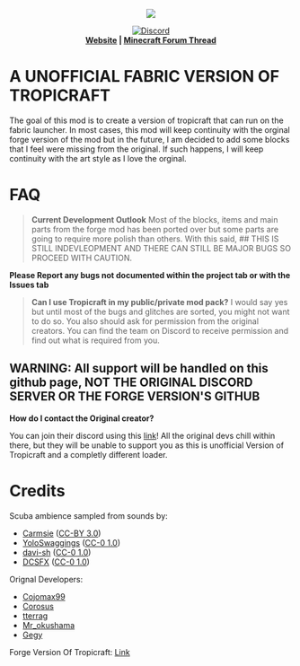 <p align="center">
  <img src="https://github.com/Dragon-Seeker/fabric-Tropicraft-First-Release/blob/main/.github/logo.png">
</p>  

<p align="center">
  <a href="https://discord.gg/Q24TRnx">
      <img src="https://img.shields.io/discord/870127395250794528.svg?colorB=7289DA&label=Discord&style=flat-square" alt="Discord">
  </a>
  <br>
  <strong><a href="https://tropicraft.net/">Website</a> | <a href="https://www.minecraftforum.net/topic/533512">Minecraft Forum Thread</a> </strong>
</p> 

# A UNOFFICIAL FABRIC VERSION OF TROPICRAFT

The goal of this mod is to create a version of tropicraft that can run on the fabric launcher. In most cases, this mod will keep continuity with the orginal forge version of the mod but in the future, I am decided to add some blocks that I feel were missing from the original. If such happens, I will keep continuity with the art style as I love the orginal.


FAQ
===
> **Current Development Outlook**
Most of the blocks, items and main parts from the forge mod has been ported over but some parts are going to require more polish than others. With this said, ## THIS IS STILL INDEVLEOPMENT AND THERE CAN STILL BE MAJOR BUGS SO PROCEED WITH CAUTION.

**Please Report any bugs not documented within the project tab or with the Issues tab**


> **Can I use Tropicraft in my public/private mod pack?**
I would say yes but until most of the bugs and glitches are sorted, you might not want to do so. You also should ask for permission from the original creators. You can find the team on Discord to receive permission and find out what is required from you.

## WARNING: All support will be handled on this github page, NOT THE ORIGINAL DISCORD SERVER OR THE FORGE VERSION'S GITHUB


**How do I contact the Original creator?**

You can join their discord using this [link](https://discord.gg/Q24TRnx)! All the original devs chill within there, but they will be unable to support you as this is unofficial Version of Tropicraft and a completly different loader.   

Credits
=======


Scuba ambience sampled from sounds by:

- [Carmsie](https://freesound.org/people/carmsie/) ([CC-BY 3.0](https://creativecommons.org/licenses/by/3.0/))
- [YoloSwaggings](https://freesound.org/people/YoloSwaggings/) ([CC-0 1.0](https://creativecommons.org/publicdomain/zero/1.0/))
- [davi-sh](https://freesound.org/people/davi-sh/) ([CC-0 1.0](http://creativecommons.org/publicdomain/zero/1.0/))
- [DCSFX](https://freesound.org/people/DCSFX/) ([CC-0 1.0](http://creativecommons.org/publicdomain/zero/1.0/))


Orignal Developers:

- [Cojomax99](https://twitter.com/Cojomax99)
- [Corosus](https://twitter.com/CordonFreeman)
- [tterrag](https://twitter.com/tterrag1098)
- [Mr_okushama](https://twitter.com/Mr_okushama)
- [Gegy](https://twitter.com/gegy1000)


Forge Version Of Tropicraft: [Link](https://github.com/Tropicraft/Tropicraft)
